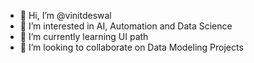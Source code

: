 - 👋 Hi, I’m @vinitdeswal
- 👀 I’m interested in AI, Automation and Data Science
- 🌱 I’m currently learning UI path
- 💞️ I’m looking to collaborate on Data Modeling Projects


<!---
vinitdeswal/vinitdeswal is a ✨ special ✨ repository because its `README.md` (this file) appears on your GitHub profile.
You can click the Preview link to take a look at your changes.
--->
